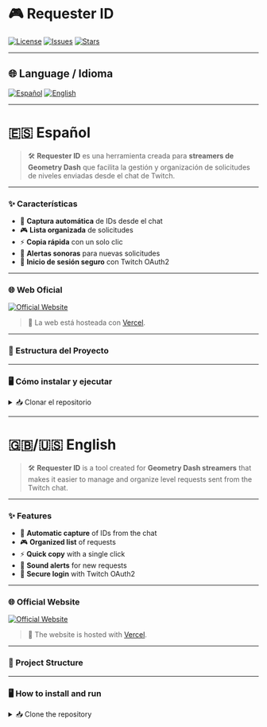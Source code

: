 # 🎮 Requester ID

[![License](https://img.shields.io/github/license/printhelloworldasdas/Requester-ID?color=8e44ad)](LICENSE)
[![Issues](https://img.shields.io/github/issues/printhelloworldasdas/Requester-ID?color=9b59b6)](https://github.com/printhelloworldasdas/Requester-ID/issues)
[![Stars](https://img.shields.io/github/stars/printhelloworldasdas/Requester-ID?style=social&color=8e44ad)](https://github.com/printhelloworldasdas/Requester-ID/stargazers)

---

## 🌐 Language / Idioma

[![Español](https://img.shields.io/badge/Español-8e44ad?style=for-the-badge)](#-español) 
[![English](https://img.shields.io/badge/English-8e44ad?style=for-the-badge)](#-english)

---

# 🇪🇸 Español

> 🛠️ **Requester ID** es una herramienta creada para **streamers de Geometry Dash** que facilita la gestión y organización de solicitudes de niveles enviadas desde el chat de Twitch.

---

### ✨ Características

- 📌 **Captura automática** de IDs desde el chat 
- 🎮 **Lista organizada** de solicitudes 
- ⚡ **Copia rápida** con un solo clic 
- 🔔 **Alertas sonoras** para nuevas solicitudes 
- 🔑 **Inicio de sesión seguro** con Twitch OAuth2  

---

### 🌐 Web Oficial

[![Official Website](https://img.shields.io/badge/🌐%20Web%20Oficial-8e44ad?style=for-the-badge&logoColor=white)](https://requester-bot.vercel.app/)

> 🚀 La web está hosteada con [Vercel](https://vercel.com).

---

### 📂 Estructura del Proyecto

---

### 🖥️ Cómo instalar y ejecutar

<details>
<summary>📥 Clonar el repositorio</summary>

```bash
git clone https://github.com/printhelloworldasdas/Requester-ID.git
cd Requester-ID
```

</details>

---


# 🇬🇧/🇺🇸 English

> 🛠️ **Requester ID** is a tool created for **Geometry Dash streamers** that makes it easier to manage and organize level requests sent from the Twitch chat.

---

### ✨ Features

- 📌 **Automatic capture** of IDs from the chat 
- 🎮 **Organized list** of requests 
- ⚡ **Quick copy** with a single click 
- 🔔 **Sound alerts** for new requests 
- 🔑 **Secure login** with Twitch OAuth2  

---

### 🌐 Official Website

[![Official Website](https://img.shields.io/badge/🌐%20Official%20Website-8e44ad?style=for-the-badge&logoColor=white)](https://requester-bot.vercel.app/)

> 🚀 The website is hosted with [Vercel](https://vercel.com).

---

### 📂 Project Structure

---

### 🖥️ How to install and run

<details>
<summary>📥 Clone the repository</summary>

```bash
git clone https://github.com/printhelloworldasdas/Requester-ID.git
cd Requester-ID
```

</details>
